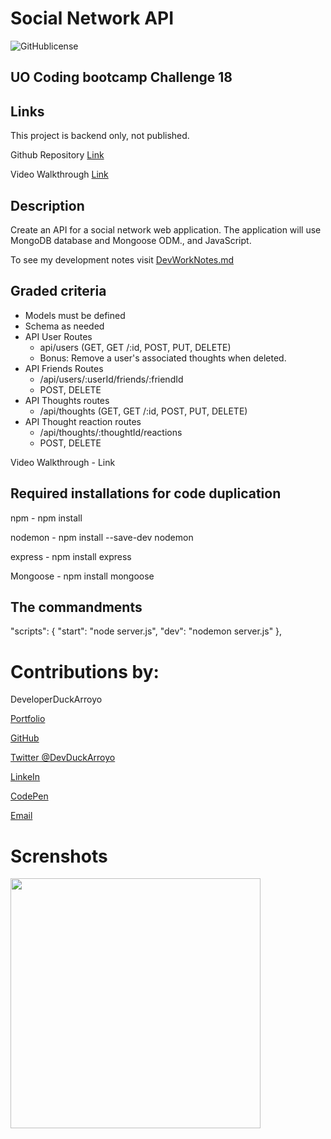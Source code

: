 # Social Network API

![GitHublicense](https://img.shields.io/npm/l/express?style=for-the-badge)

## UO Coding bootcamp Challenge 18

## Links

This project is backend only, not published.

Github Repository [Link](https://github.com/DuckArroyo/challenge18)

Video Walkthrough [Link]()

## Description

Create an API for a social network web application. The application will use MongoDB database and Mongoose ODM., and JavaScript.

To see my development notes visit [DevWorkNotes.md](https://github.com/DuckArroyo/challenge18/blob/main/DevWorkNotes.md)

## Graded criteria

- Models must be defined
- Schema as needed
- API User Routes
  - api/users (GET, GET /:id, POST, PUT, DELETE)
  - Bonus: Remove a user's associated thoughts when deleted.
- API Friends Routes
  - /api/users/:userId/friends/:friendId
  - POST, DELETE
- API Thoughts routes
  - /api/thoughts (GET, GET /:id, POST, PUT, DELETE)
- API Thought reaction routes
  - /api/thoughts/:thoughtId/reactions
  - POST, DELETE

Video Walkthrough - Link

## Required installations for code duplication

npm - npm install

nodemon - npm install --save-dev nodemon

express - npm install express

Mongoose - npm install mongoose

## The commandments

"scripts": {
"start": "node server.js",
"dev": "nodemon server.js"
},

# Contributions by:

DeveloperDuckArroyo

[Portfolio](https://duckarroyo.github.io/challenge2/)

[GitHub](https://github.com/DuckArroyo)

[Twitter @DevDuckArroyo](https://twitter.com/DevDuckArroyo)

[LinkeIn](https://www.linkedin.com/in/duckarroyo/)

[CodePen](https://codepen.io/DeveloperDuckArroyo)

[Email](mailto:DeveloperDuckArroyo@gmail.com)

# Screnshots

<img src="./.png" style="width: 400px">
